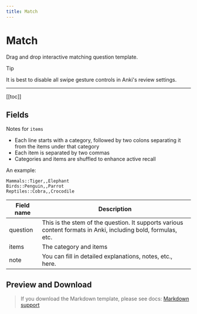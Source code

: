 ```yaml
---
title: Match
---
```


# Match

Drag and drop interactive matching question template.

> [!TIP]
> It is best to disable all swipe gesture controls in Anki's review settings.

---

[[toc]]

## Fields

Notes for `items`

- Each line starts with a category, followed by two colons separating it from the items under that category
- Each item is separated by two commas
- Categories and items are shuffled to enhance active recall

An example:

```
Mammals::Tiger,,Elephant
Birds::Penguin,,Parrot
Reptiles::Cobra,,Crocodile
```

| Field name | Description                                                                                                   |
| ---------- | ------------------------------------------------------------------------------------------------------------- |
| question   | This is the stem of the question. It supports various content formats in Anki, including bold, formulas, etc. |
| items      | The category and items                                                                                        |
| note       | You can fill in detailed explanations, notes, etc., here.                                                     |

## Preview and Download

> If you download the Markdown template, please see docs: [Markdown support](/templates/classic/#markdown-support)

<ClassicTemplateDemo entry="match" />

<!--@include: @/parts/feedback-en.md -->
